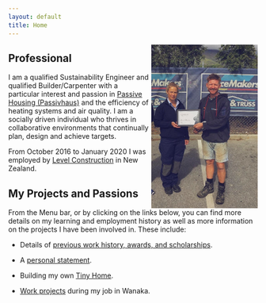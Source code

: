 ```yaml
---
layout: default
title: Home
---
```


<img align="right" src="files/48379893_2251636478194127_3344962796897959936_o-01.jpeg" alt="drawing" style="width:215px; padding-left: 5px"/>

## Professional

I am a qualified Sustainability Engineer and qualified Builder/Carpenter with a particular interest and passion in [Passive Housing (Passivhaus)](https://en.wikipedia.org/wiki/Passive_house) and the efficiency of heating systems and air quality. I am a socially driven individual who thrives in collaborative environments that continually plan, design and achieve targets. 

From October 2016 to January 2020 I was employed by [Level Construction](https://levelconstruction.co.nz/) in New Zealand.

## My Projects and Passions

From the Menu bar, or by clicking on the links below, you can find more details on my learning and employment history as well as more information on the projects I have been involved in. These include:

* Details of [previous work history, awards, and scholarships](danielkmurphy.github.io/education).

* A [personal statement](danielkmurphy.github.io/personalstatement).

* Building my own [Tiny Home](danielkmurphy.github.io/tinyhouse).

* [Work projects](danielkmurphy.github.io/workprojects) during my job in Wanaka.

